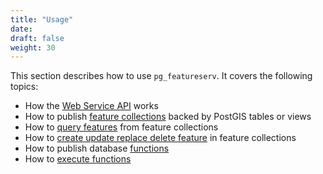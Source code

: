 ```yaml
---
title: "Usage"
date:
draft: false
weight: 30
---
```


This section describes how to use `pg_featureserv`. It covers the following topics:

* How the [Web Service API](./api/) works
* How to publish [feature collections](./collections/) backed by PostGIS tables or views
* How to [query features](./query_data/) from feature collections
* How to [create update replace delete feature](./create_update_replace_delete_feature/) in feature collections
* How to publish database [functions](./functions/)
* How to [execute functions](./query_function/)
